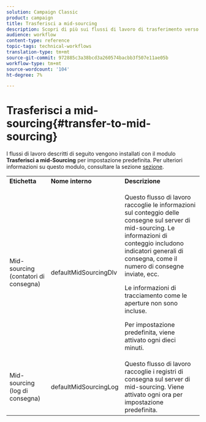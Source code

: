 ```yaml
---
solution: Campaign Classic
product: campaign
title: Trasferisci a mid-sourcing
description: Scopri di più sui flussi di lavoro di trasferimento verso il mid-sourcing
audience: workflow
content-type: reference
topic-tags: technical-workflows
translation-type: tm+mt
source-git-commit: 972885c3a38bcd3a260574bacbb3f507e11ae05b
workflow-type: tm+mt
source-wordcount: '104'
ht-degree: 7%

---
```



# Trasferisci a mid-sourcing{#transfer-to-mid-sourcing}

I flussi di lavoro descritti di seguito vengono installati con il modulo **Trasferisci a mid-Sourcing** per impostazione predefinita. Per ulteriori informazioni su questo modulo, consultare la sezione [sezione](../../installation/using/mid-sourcing-deployment.md).

<table> 
 <tbody> 
  <tr> 
   <td> <strong>Etichetta</strong><br /> </td> 
   <td> <strong>Nome interno</strong><br /> </td> 
   <td> <strong>Descrizione</strong><br /> </td> 
  </tr> 
  <tr> 
   <td> <span class="uicontrol">Mid-sourcing (contatori di consegna)</span> <br /> </td> 
   <td> <span class="uicontrol">defaultMidSourcingDlv</span> <br /> </td> 
   <td> <p>Questo flusso di lavoro raccoglie le informazioni sul conteggio delle consegne sul server di mid-sourcing. Le informazioni di conteggio includono indicatori generali di consegna, come il numero di consegne inviate, ecc.</p> <p>Le informazioni di tracciamento come le aperture non sono incluse.</p> <p>Per impostazione predefinita, viene attivato ogni dieci minuti.</p> </td> 
  </tr> 
  <tr> 
   <td> <span class="uicontrol">Mid-sourcing (log di consegna)</span> <br /> </td> 
   <td> <span class="uicontrol">defaultMidSourcingLog</span> <br /> </td> 
   <td> Questo flusso di lavoro raccoglie i registri di consegna sul server di mid-sourcing. Viene attivato ogni ora per impostazione predefinita.<br /> </td> 
  </tr> 
 </tbody> 
</table>

